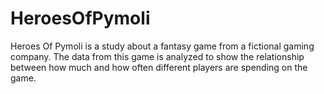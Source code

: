 # HeroesOfPymoli



Heroes Of Pymoli is a study about a fantasy game from a fictional gaming company.
The data from this game is analyzed to show the relationship between how much and how often different players are spending on the game.
